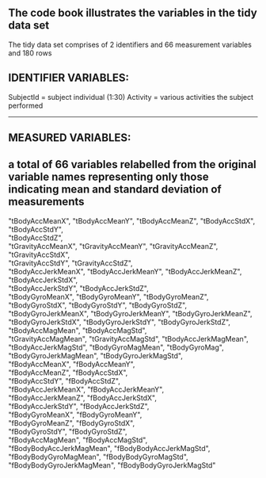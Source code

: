 The code book illustrates the variables in the tidy data set
------------------------------------------------------------
The tidy data set comprises of 2 identifiers and 66 measurement variables and 180 rows

IDENTIFIER VARIABLES:
-------------------------------------
SubjectId = subject individual (1:30)
Activity = various activities the subject performed 

--------------------------------------------------------------------
MEASURED VARIABLES:
---------------------------------------------------------------------
a total of 66 variables relabelled from the original 
variable names representing only those indicating mean
and standard deviation of measurements 
-----------------------------------------------------------------------
  "tBodyAccMeanX",
 "tBodyAccMeanY", 
 "tBodyAccMeanZ",
 "tBodyAccStdX", 
 "tBodyAccStdY",  
 "tBodyAccStdZ",  
 "tGravityAccMeanX",
 "tGravityAccMeanY", 
 "tGravityAccMeanZ",
 "tGravityAccStdX",                        
 "tGravityAccStdY",
 "tGravityAccStdZ",                  
 "tBodyAccJerkMeanX", 
 "tBodyAccJerkMeanY", 
 "tBodyAccJerkMeanZ", 
 "tBodyAccJerkStdX",            
 "tBodyAccJerkStdY", 
 "tBodyAccJerkStdZ",        
 "tBodyGyroMeanX",
 "tBodyGyroMeanY", 
 "tBodyGyroMeanZ",
 "tBodyGyroStdX", 
 "tBodyGyroStdY",
 "tBodyGyroStdZ",
 "tBodyGyroJerkMeanX", 
 "tBodyGyroJerkMeanY",
 "tBodyGyroJerkMeanZ",
 "tBodyGyroJerkStdX", 
 "tBodyGyroJerkStdY", 
 "tBodyGyroJerkStdZ",
 "tBodyAccMagMean", 
 "tBodyAccMagStd",                         
 "tGravityAccMagMean",
 "tGravityAccMagStd",
 "tBodyAccJerkMagMean",
 "tBodyAccJerkMagStd",
 "tBodyGyroMagMean",
 "tBodyGyroMag",         
 "tBodyGyroJerkMagMean",
 "tBodyGyroJerkMagStd",     
 "fBodyAccMeanX", 
 "fBodyAccMeanY",          
 "fBodyAccMeanZ", 
 "fBodyAccStdX",           
 "fBodyAccStdY", 
 "fBodyAccStdZ",           
 "fBodyAccJerkMeanX",
 "fBodyAccJerkMeanY",      
 "fBodyAccJerkMeanZ", 
 "fBodyAccJerkStdX",       
 "fBodyAccJerkStdY", 
 "fBodyAccJerkStdZ",       
 "fBodyGyroMeanX", 
 "fBodyGyroMeanY",         
 "fBodyGyroMeanZ",
 "fBodyGyroStdX",          
 "fBodyGyroStdY", 
 "fBodyGyroStdZ",          
 "fBodyAccMagMean",
 "fBodyAccMagStd",          
 "fBodyBodyAccJerkMagMean",
 "fBodyBodyAccJerkMagStd",  
 "fBodyBodyGyroMagMean",
 "fBodyBodyGyroMagStd",     
 "fBodyBodyGyroJerkMagMean",
 "fBodyBodyGyroJerkMagStd" 

